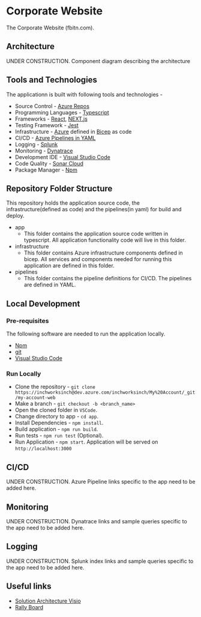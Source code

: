 # Corporate Website 
The Corporate Website (fbitn.com).

## Architecture
UNDER CONSTRUCTION. Component diagram describing the architecture

## Tools and Technologies

The applicationn is built with following tools and technologies -

- Source Control - [Azure Repos](https://azure.microsoft.com/en-us/services/devops/repos/)
- Programming Languages - [Typescript](https://www.typescriptlang.org/)
- Frameworks - [React](https://reactjs.org/), [NEXT.js](https://nextjs.org/)
- Testing Framework - [Jest](https://jestjs.io/)
- Infrastructure - [Azure](https://azure.microsoft.com/en-us/) defined in [Bicep](https://docs.microsoft.com/en-us/azure/azure-resource-manager/bicep/overview?tabs=bicep) as code
- CI/CD - [Azure Pipelines in YAML](https://azure.microsoft.com/en-us/services/devops/pipelines/)
- Logging - [Splunk](https://www.splunk.com/)
- Monitoring - [Dynatrace](https://www.dynatrace.com/?utm_source=google&utm_medium=cpc&utm_term=dynatrace&utm_campaign=us-brand&utm_content=none&gclid=CjwKCAjw4ayUBhA4EiwATWyBrqOozxRoJ_pBVspJk0FXJPPygRVKvmlP11gNbdKDuFmOH4CrTVNKaBoCCBEQAvD_BwE&gclsrc=aw.ds)
- Development IDE - [Visual Studio Code](https://code.visualstudio.com/)
- Code Quality - [Sonar Cloud](https://sonarcloud.io/?gads_campaign=North-America-SonarClouds&gads_ad_group=SonarCloud&gads_keyword=sonarcloud&gclid=CjwKCAjw4ayUBhA4EiwATWyBrssDdH6dkh-KHMql_DfJJYBtZ0m87-8TiZtv8ekDASOtq-1NTHG4fRoCUmwQAvD_BwE)
- Package Manager - [Npm](https://www.npmjs.com/)

## Repository Folder Structure

This repository holds the application source code, the infrastructure(defined as code) and the pipelines(in yaml) for build and deploy.
- app
    - This folder contains the application source code written in typescript. All application functionality code will live in this folder.
- infrastructure
    - This folder contains Azure infrastructure components defined in bicep. All services and components needed for running this application are defined in this folder.
- pipelines
    - This folder contains the pipeline definitions for CI/CD. The pipelines are defined in YAML.

## Local Development

### Pre-requisites 

The following software are needed to run the application locally.

- [Npm](https://docs.npmjs.com/downloading-and-installing-node-js-and-npm)
- [git](https://git-scm.com/book/en/v2/Getting-Started-Installing-Git)
- [Visual Studio Code](https://code.visualstudio.com/download)

### Run Locally

- Clone the repository - `git clone https://inchworksinch@dev.azure.com/inchworksinch/My%20Account/_git/my-account-web`
- Make a branch - `git checkout -b <branch_name>`
- Open the cloned folder in `VSCode`.
- Change directory to app - `cd app`.
- Install Dependencies - `npm install`.
- Build application - `npm run build`.
- Run tests - `npm run test` (Optional).
- Run Application - `npm start`. Application will be served on `http://localhost:3000`

## CI/CD

UNDER CONSTRUCTION. Azure Pipeline links specific to the app need to be added here.

## Monitoring

UNDER CONSTRUCTION. Dynatrace links and sample queries specific to the app need to be added here.

## Logging

UNDER CONSTRUCTION. Splunk index links and sample queries specific to the app need to be added here.

## Useful links

- [Solution Architecture Visio](https://fbitn.sharepoint.com/:u:/r/sites/PMOProjects/DigTrans/_layouts/15/Doc.aspx?sourcedoc=%7B17046C9B-51B6-4EBD-8B09-17ED634CA4C3%7D&file=Solution-Architecture-Diagrams.vsdx&action=default&mobileredirect=true)
- [Rally Board]()